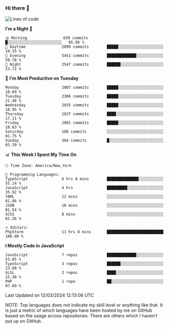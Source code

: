 ### Hi there 👋

<!--
**LynxJinxxy/LynxJinxxy** is a ✨ _special_ ✨ repository because its `README.md` (this file) appears on your GitHub profile.

Here are some ideas to get you started:

- 🔭 I’m currently working on ...
- 🌱 I’m currently learning ...
- 👯 I’m looking to collaborate on ...
- 🤔 I’m looking for help with ...
- 💬 Ask me about ...
- 📫 How to reach me: ...
- 😄 Pronouns: ...
- ⚡ Fun fact: ...
-->

<!--START_SECTION:waka-->
![Lines of code](https://img.shields.io/badge/From%20Hello%20World%20I%27ve%20Written-26.3%20million%20lines%20of%20code-blue)

**I'm a Night 🦉** 

```text
🌞 Morning                639 commits         █░░░░░░░░░░░░░░░░░░░░░░░░   05.95 % 
🌆 Daytime                2099 commits        █████░░░░░░░░░░░░░░░░░░░░   19.55 % 
🌃 Evening                5453 commits        █████████████░░░░░░░░░░░░   50.78 % 
🌙 Night                  2547 commits        ██████░░░░░░░░░░░░░░░░░░░   23.72 % 
```
📅 **I'm Most Productive on Tuesday** 

```text
Monday                   2007 commits        █████░░░░░░░░░░░░░░░░░░░░   18.69 % 
Tuesday                  2306 commits        █████░░░░░░░░░░░░░░░░░░░░   21.48 % 
Wednesday                2035 commits        █████░░░░░░░░░░░░░░░░░░░░   18.95 % 
Thursday                 1837 commits        ████░░░░░░░░░░░░░░░░░░░░░   17.11 % 
Friday                   2001 commits        █████░░░░░░░░░░░░░░░░░░░░   18.63 % 
Saturday                 188 commits         ░░░░░░░░░░░░░░░░░░░░░░░░░   01.75 % 
Sunday                   364 commits         █░░░░░░░░░░░░░░░░░░░░░░░░   03.39 % 
```


📊 **This Week I Spent My Time On** 

```text
🕑︎ Time Zone: America/New_York

💬 Programming Languages: 
TypeScript               6 hrs 8 mins        ██████████████░░░░░░░░░░░   55.14 % 
JavaScript               4 hrs               █████████░░░░░░░░░░░░░░░░   35.92 % 
YAML                     12 mins             ░░░░░░░░░░░░░░░░░░░░░░░░░   01.86 % 
JSON                     10 mins             ░░░░░░░░░░░░░░░░░░░░░░░░░   01.54 % 
SCSS                     8 mins              ░░░░░░░░░░░░░░░░░░░░░░░░░   01.26 % 

🔥 Editors: 
PhpStorm                 11 hrs 8 mins       █████████████████████████   100.00 % 
```

**I Mostly Code in JavaScript** 

```text
JavaScript               7 repos             █████████████░░░░░░░░░░░░   53.85 % 
TypeScript               3 repos             ██████░░░░░░░░░░░░░░░░░░░   23.08 % 
GLSL                     2 repos             ████░░░░░░░░░░░░░░░░░░░░░   15.38 % 
PHP                      1 repo              ██░░░░░░░░░░░░░░░░░░░░░░░   07.69 % 
```




 Last Updated on 12/03/2024 12:13:06 UTC
<!--END_SECTION:waka-->
NOTE: Top languages does not indicate my skill level or anything like that. It is just a metric of which languages have been hosted by me on GitHub based on the usage across repositories. There are others which I haven't put up on GitHub.
